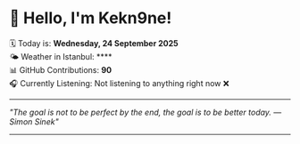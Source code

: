 # 👋 Hello, I'm Kekn9ne!

🗓️ Today is: **Wednesday, 24 September 2025**  
🌤️ Weather in Istanbul: ****  
📊 GitHub Contributions: **90**  
🎧 Currently Listening: Not listening to anything right now ❌

---

_"The goal is not to be perfect by the end, the goal is to be better today. — *Simon Sinek*"_

---
